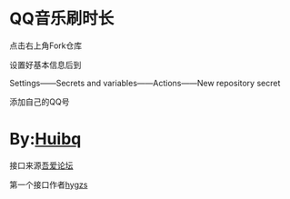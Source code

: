# QQ音乐刷时长

点击右上角Fork仓库

设置好基本信息后到

Settings——Secrets and variables——Actions——New repository secret

添加自己的QQ号
# By:[Huibq](https://bbs.binmt.cc/home.php?mod=space&uid=123688&do=profile&from=space)

接口来源[吾爱论坛](https://www.52pojie.cn/thread-1786169-1-1.html)

第一个接口作者[hygzs](https://www.52pojie.cn/home.php?mod=space&uid=1823847)
